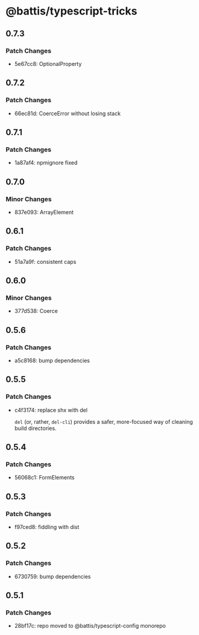 # @battis/typescript-tricks

## 0.7.3

### Patch Changes

- 5e67cc8: OptionalProperty

## 0.7.2

### Patch Changes

- 66ec81d: CoerceError without losing stack

## 0.7.1

### Patch Changes

- 1a87af4: npmignore fixed

## 0.7.0

### Minor Changes

- 837e093: ArrayElement<T>

## 0.6.1

### Patch Changes

- 51a7a9f: consistent caps

## 0.6.0

### Minor Changes

- 377d538: Coerce

## 0.5.6

### Patch Changes

- a5c8168: bump dependencies

## 0.5.5

### Patch Changes

- c4f3174: replace shx with del

  `del` (or, rather, `del-cli`) provides a safer, more-focused way of cleaning build directories.

## 0.5.4

### Patch Changes

- 56068c1: FormElements

## 0.5.3

### Patch Changes

- f97ced8: fiddling with dist

## 0.5.2

### Patch Changes

- 6730759: bump dependencies

## 0.5.1

### Patch Changes

- 28bf17c: repo moved to @battis/typescript-config monorepo
